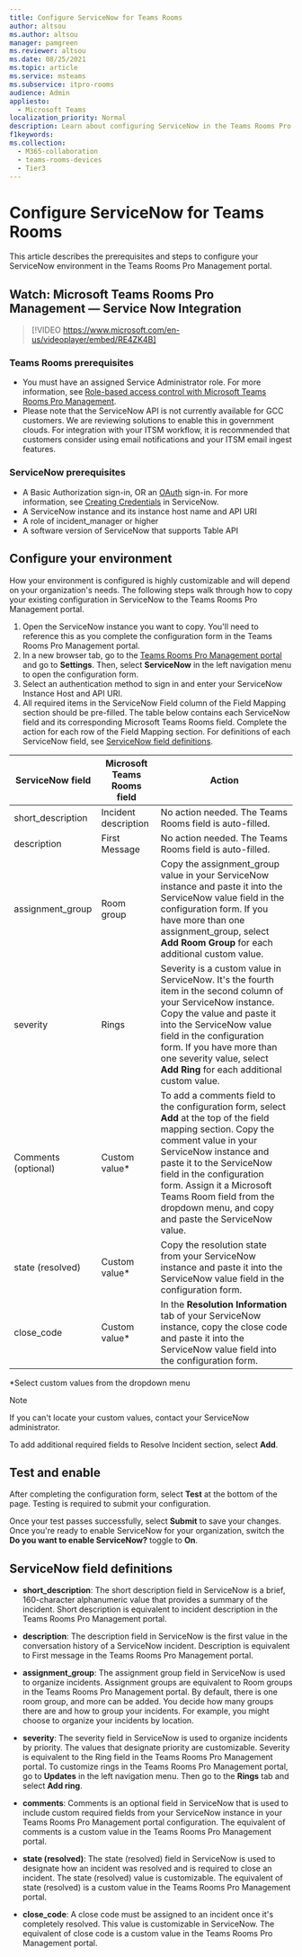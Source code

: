 ```yaml
---
title: Configure ServiceNow for Teams Rooms
author: altsou
ms.author: altsou
manager: pamgreen
ms.reviewer: altsou
ms.date: 08/25/2021
ms.topic: article
ms.service: msteams
ms.subservice: itpro-rooms
audience: Admin
appliesto: 
  - Microsoft Teams
localization_priority: Normal
description: Learn about configuring ServiceNow in the Teams Rooms Pro Management portal
f1keywords: 
ms.collection: 
  - M365-collaboration
  - teams-rooms-devices
  - Tier3
---
```


# Configure ServiceNow for Teams Rooms

This article describes the prerequisites and steps to configure your ServiceNow environment in the Teams Rooms Pro Management portal.

## Watch: Microsoft Teams Rooms Pro Management — Service Now Integration

> [!VIDEO https://www.microsoft.com/en-us/videoplayer/embed/RE4ZK4B]


### Teams Rooms prerequisites

- You must have an assigned Service Administrator role. For more information, see [Role-based access control with Microsoft Teams Rooms Pro Management](rooms-pro-rbac.md).
- Please note that the ServiceNow API is not currently available for GCC customers. We are reviewing solutions to enable this in government clouds. For integration with your ITSM workflow, it is recommended that customers consider using email notifications and your ITSM email ingest features.

### ServiceNow prerequisites

- A Basic Authorization sign-in, OR an [OAuth](https://docs.servicenow.com/bundle/rome-platform-administration/page/administer/security/concept/c_OAuthApplications.html) sign-in. For more information, see [Creating Credentials](https://developer.servicenow.com/dev.do#!/learn/learning-plans/rome/servicenow_application_developer/app_store_learnv2_rest_rome_creating_credentials) in ServiceNow.
- A ServiceNow instance and its instance host name and API URI
- A role of incident_manager or higher
- A software version of ServiceNow that supports Table API

## Configure your environment

How your environment is configured is highly customizable and will depend on your organization's needs. The following steps walk through how to copy your existing configuration in ServiceNow to the Teams Rooms Pro Management portal.

1. Open the ServiceNow instance you want to copy. You'll need to reference this as you complete the configuration form in the Teams Rooms Pro Management portal.
2. In a new browser tab, go to the [Teams Rooms Pro Management portal](https://portal.rooms.microsoft.com/) and go to **Settings**. Then, select **ServiceNow** in the left navigation menu to open the configuration form.
3. Select an authentication method to sign in and enter your ServiceNow Instance Host and API URI.
4. All required items in the ServiceNow Field column of the Field Mapping section should be pre-filled. The table below contains each ServiceNow field and its corresponding Microsoft Teams Rooms field. Complete the action for each row of the Field Mapping section. For definitions of each ServiceNow field, see [ServiceNow field definitions](#servicenow-field-definitions).

| ServiceNow field | Microsoft Teams Rooms field | Action |
| --- | --- | --- |
| short_description | Incident description | No action needed. The Teams Rooms field is auto-filled. |
| description | First Message | No action needed. The Teams Rooms field is auto-filled. |
| assignment_group | Room group | Copy the assignment_group value in your ServiceNow instance and paste it into the ServiceNow value field in the configuration form. If you have more than one assignment_group, select **Add Room Group** for each additional custom value. |
| severity | Rings | Severity is a custom value in ServiceNow. It's the fourth item in the second column of your ServiceNow instance. Copy the value and paste it into the ServiceNow value field in the configuration form. If you have more than one severity value, select **Add Ring** for each additional custom value. |
| Comments (optional) | Custom value* | To add a comments field to the configuration form, select **Add** at the top of the field  mapping section. Copy the comment value in your ServiceNow instance and paste it to the ServiceNow field in the configuration form. Assign it a Microsoft Teams Room field from the dropdown menu, and copy and paste the ServiceNow value. |
| state (resolved) | Custom value* | Copy the resolution state from your ServiceNow instance and paste it into the ServiceNow value field in the configuration form. |
| close_code | Custom value* | In the **Resolution Information** tab of your ServiceNow instance, copy the close code and paste it into the ServiceNow value field into the configuration form. |

*Select custom values from the dropdown menu

>[!NOTE]
>If you can't locate your custom values, contact your ServiceNow administrator.

To add additional required fields to Resolve Incident section, select **Add**.

## Test and enable

After completing the configuration form, select **Test** at the bottom of the page. Testing is required to submit your configuration.

Once your test passes successfully, select **Submit** to save your changes. Once you're ready to enable ServiceNow for your organization, switch the **Do you want to enable ServiceNow?** toggle to **On**.

## ServiceNow field definitions

- **short_description**: The short description field in ServiceNow is a brief, 160-character alphanumeric value that provides a summary of the incident. Short description is equivalent to incident description in the Teams Rooms Pro Management portal.

- **description**: The description field in ServiceNow is the first value in the conversation history of a ServiceNow incident. Description is equivalent to First message in the Teams Rooms Pro Management portal.

- **assignment_group**: The assignment group field in ServiceNow is used to organize incidents. Assignment groups are equivalent to Room groups in the Teams Rooms Pro Management portal. By default, there is one room group, and more can be added. You decide how many groups there are and how to group your incidents. For example, you might choose to organize your incidents by location.

- **severity**: The severity field in ServiceNow is used to organize incidents by priority. The values that designate priority are customizable. Severity is equivalent to the Ring field in the Teams Rooms Pro Management portal. To customize rings in the Teams Rooms Pro Management portal, go to **Updates** in the left navigation menu. Then go to the **Rings** tab and select **Add ring**.

- **comments**: Comments is an optional field in ServiceNow that is used to include custom required fields from your ServiceNow instance in your Teams Rooms Pro Management portal configuration. The equivalent of comments is a custom value in the Teams Rooms Pro Management portal.

- **state (resolved)**: The state (resolved) field in ServiceNow is used to designate how an incident was resolved and is required to close an incident. The state (resolved) value is customizable. The equivalent of state (resolved) is a custom value in the Teams Rooms Pro Management portal.

- **close_code**: A close code must be assigned to an incident once it's completely resolved. This value is customizable in ServiceNow. The equivalent of close code is a custom value in the Teams Rooms Pro Management portal.
